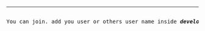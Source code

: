 
---

<pre>

You can join. add you user or others user name inside <b><i>developer.mjs</i><b>

</pre>